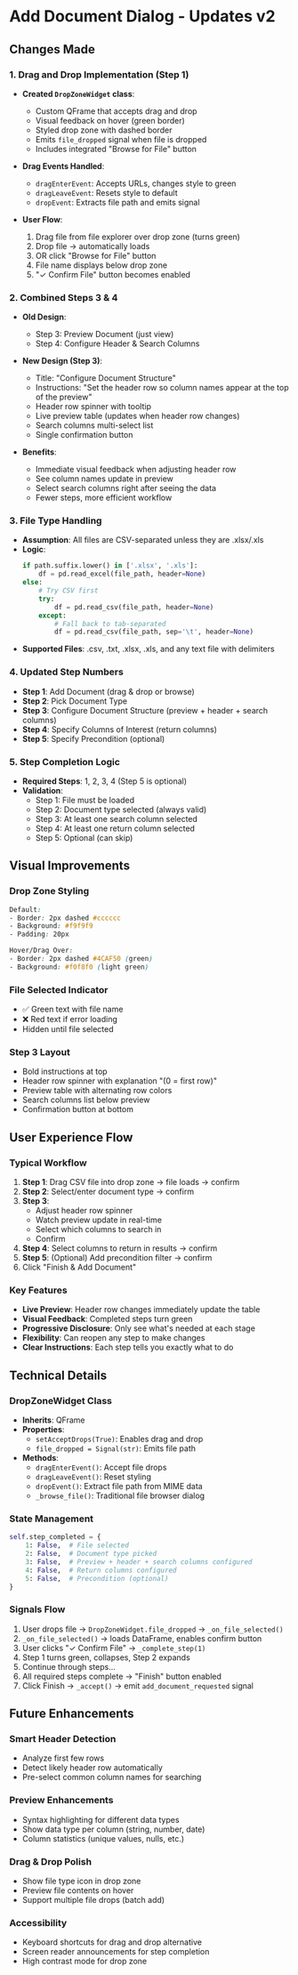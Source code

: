 # Add Document Dialog - Updates v2

## Changes Made

### 1. Drag and Drop Implementation (Step 1)
- **Created `DropZoneWidget` class**:
  - Custom QFrame that accepts drag and drop
  - Visual feedback on hover (green border)
  - Styled drop zone with dashed border
  - Emits `file_dropped` signal when file is dropped
  - Includes integrated "Browse for File" button
  
- **Drag Events Handled**:
  - `dragEnterEvent`: Accepts URLs, changes style to green
  - `dragLeaveEvent`: Resets style to default
  - `dropEvent`: Extracts file path and emits signal
  
- **User Flow**:
  1. Drag file from file explorer over drop zone (turns green)
  2. Drop file → automatically loads
  3. OR click "Browse for File" button
  4. File name displays below drop zone
  5. "✓ Confirm File" button becomes enabled

### 2. Combined Steps 3 & 4
- **Old Design**:
  - Step 3: Preview Document (just view)
  - Step 4: Configure Header & Search Columns
  
- **New Design (Step 3)**:
  - Title: "Configure Document Structure"
  - Instructions: "Set the header row so column names appear at the top of the preview"
  - Header row spinner with tooltip
  - Live preview table (updates when header row changes)
  - Search columns multi-select list
  - Single confirmation button

- **Benefits**:
  - Immediate visual feedback when adjusting header row
  - See column names update in preview
  - Select search columns right after seeing the data
  - Fewer steps, more efficient workflow

### 3. File Type Handling
- **Assumption**: All files are CSV-separated unless they are .xlsx/.xls
- **Logic**:
  ```python
  if path.suffix.lower() in ['.xlsx', '.xls']:
      df = pd.read_excel(file_path, header=None)
  else:
      # Try CSV first
      try:
          df = pd.read_csv(file_path, header=None)
      except:
          # Fall back to tab-separated
          df = pd.read_csv(file_path, sep='\t', header=None)
  ```
- **Supported Files**: .csv, .txt, .xlsx, .xls, and any text file with delimiters

### 4. Updated Step Numbers
- **Step 1**: Add Document (drag & drop or browse)
- **Step 2**: Pick Document Type
- **Step 3**: Configure Document Structure (preview + header + search columns)
- **Step 4**: Specify Columns of Interest (return columns)
- **Step 5**: Specify Precondition (optional)

### 5. Step Completion Logic
- **Required Steps**: 1, 2, 3, 4 (Step 5 is optional)
- **Validation**:
  - Step 1: File must be loaded
  - Step 2: Document type selected (always valid)
  - Step 3: At least one search column selected
  - Step 4: At least one return column selected
  - Step 5: Optional (can skip)

## Visual Improvements

### Drop Zone Styling
```css
Default:
- Border: 2px dashed #cccccc
- Background: #f9f9f9
- Padding: 20px

Hover/Drag Over:
- Border: 2px dashed #4CAF50 (green)
- Background: #f0f8f0 (light green)
```

### File Selected Indicator
- ✅ Green text with file name
- ❌ Red text if error loading
- Hidden until file selected

### Step 3 Layout
- Bold instructions at top
- Header row spinner with explanation "(0 = first row)"
- Preview table with alternating row colors
- Search columns list below preview
- Confirmation button at bottom

## User Experience Flow

### Typical Workflow
1. **Step 1**: Drag CSV file into drop zone → file loads → confirm
2. **Step 2**: Select/enter document type → confirm
3. **Step 3**: 
   - Adjust header row spinner
   - Watch preview update in real-time
   - Select which columns to search in
   - Confirm
4. **Step 4**: Select columns to return in results → confirm
5. **Step 5**: (Optional) Add precondition filter → confirm
6. Click "Finish & Add Document"

### Key Features
- **Live Preview**: Header row changes immediately update the table
- **Visual Feedback**: Completed steps turn green
- **Progressive Disclosure**: Only see what's needed at each stage
- **Flexibility**: Can reopen any step to make changes
- **Clear Instructions**: Each step tells you exactly what to do

## Technical Details

### DropZoneWidget Class
- **Inherits**: QFrame
- **Properties**:
  - `setAcceptDrops(True)`: Enables drag and drop
  - `file_dropped = Signal(str)`: Emits file path
- **Methods**:
  - `dragEnterEvent()`: Accept file drops
  - `dragLeaveEvent()`: Reset styling
  - `dropEvent()`: Extract file path from MIME data
  - `_browse_file()`: Traditional file browser dialog

### State Management
```python
self.step_completed = {
    1: False,  # File selected
    2: False,  # Document type picked
    3: False,  # Preview + header + search columns configured
    4: False,  # Return columns configured
    5: False,  # Precondition (optional)
}
```

### Signals Flow
1. User drops file → `DropZoneWidget.file_dropped` → `_on_file_selected()`
2. `_on_file_selected()` → loads DataFrame, enables confirm button
3. User clicks "✓ Confirm File" → `_complete_step(1)`
4. Step 1 turns green, collapses, Step 2 expands
5. Continue through steps...
6. All required steps complete → "Finish" button enabled
7. Click Finish → `_accept()` → emit `add_document_requested` signal

## Future Enhancements

### Smart Header Detection
- Analyze first few rows
- Detect likely header row automatically
- Pre-select common column names for searching

### Preview Enhancements
- Syntax highlighting for different data types
- Show data type per column (string, number, date)
- Column statistics (unique values, nulls, etc.)

### Drag & Drop Polish
- Show file type icon in drop zone
- Preview file contents on hover
- Support multiple file drops (batch add)

### Accessibility
- Keyboard shortcuts for drag and drop alternative
- Screen reader announcements for step completion
- High contrast mode for drop zone
